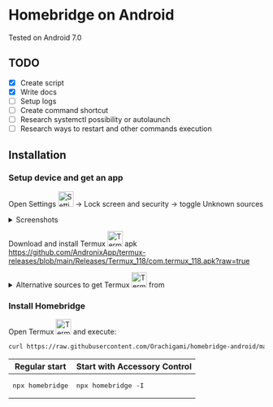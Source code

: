 # Homebridge on Android
Tested on Android 7.0

## TODO
- [x] Create script
- [x] Write docs
- [ ] Setup logs
- [ ] Create command shortcut
- [ ] Research systemctl possibility or autolaunch
- [ ] Research ways to restart and other commands execution

## Installation

### Setup device and get an app

Open Settings <picture><img src="https://github.com/Orachigami/homebridge-android/assets/22968321/09694fc4-a928-4096-bb37-b898d212e94e" alt="Settings icon" width="30px"></picture> -> Lock screen and security -> toggle Unknown sources

<details>
  <summary>Screenshots</summary>

| Settings | Lock screen and security |
| --- | --- |
| <picture>![image](https://github.com/Orachigami/homebridge-android/assets/22968321/f1cb7d15-2c03-4927-9827-4ddc2fed049b)</picture> | <picture>![image](https://github.com/Orachigami/homebridge-android/assets/22968321/d776cb8f-00b2-4ff5-abb8-8d1672e0342e)</picture> |

</details>

Download and install Termux <picture><img src="https://github.com/Orachigami/homebridge-android/assets/22968321/72aff4f8-8f18-47da-a25f-148e51e096f7" alt="Termux icon" width="30px"></picture> apk https://github.com/AndronixApp/termux-releases/blob/main/Releases/Termux_118/com.termux_118.apk?raw=true

<details>
  <summary>Alternative sources to get Termux <picture><img src="https://github.com/Orachigami/homebridge-android/assets/22968321/72aff4f8-8f18-47da-a25f-148e51e096f7" alt="Termux icon" width="30px"></picture> from</summary>

* https://github.com/AndronixApp/termux-releases
* https://f-droid.org/en/packages/com.termux/

</details>

### Install Homebridge

Open Termux <picture><img src="https://github.com/Orachigami/homebridge-android/assets/22968321/72aff4f8-8f18-47da-a25f-148e51e096f7" alt="Termux icon" width="30px"></picture> and execute:

```bash
curl https://raw.githubusercontent.com/Orachigami/homebridge-android/main/setup.sh | bash
```

| Regular start | Start with Accessory Control |
| --- | --- |
| <pre lang="bash">npx homebridge</pre> | <pre lang="bash">npx homebridge -I</pre> |

